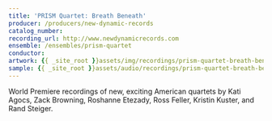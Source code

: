 ```yaml
---
title: 'PRISM Quartet: Breath Beneath'
producer: /producers/new-dynamic-records
catalog_number: 
recording_url: http://www.newdynamicrecords.com
ensemble: /ensembles/prism-quartet
conductor: 
artwork: {{ _site_root }}assets/img/recordings/prism-quartet-breath-beneath.jpg
sample: {{ _site_root }}assets/audio/recordings/prism-quartet-breath-beneath.mp3
---
```

World Premiere recordings of new, exciting American quartets by Kati Agocs, Zack Browning, Roshanne Etezady, Ross Feller, Kristin Kuster, and Rand Steiger.
